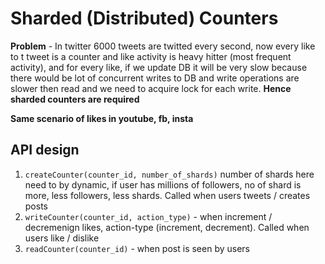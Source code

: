 # Sharded (Distributed) Counters

**Problem** - In twitter 6000 tweets are twitted every second, now every like to t tweet is a counter and like activity is heavy hitter (most frequent activity), and for every like, if we update DB it will be very slow because there would be lot of concurrent writes to DB and write operations are slower then read and we need to acquire lock for each write. **Hence sharded counters are required**

**Same scenario of likes in youtube, fb, insta**  

## API design

1. ```createCounter(counter_id, number_of_shards)``` number of shards here need to by dynamic, if user has millions of followers, no of shard is more, less followers, less shards. Called when users tweets / creates posts
2. ```writeCounter(counter_id, action_type)``` - when increment / decremenign likes, action-type (increment, decrement). Called when users like / dislike
3. ```readCounter(counter_id)``` - when post is seen by users

